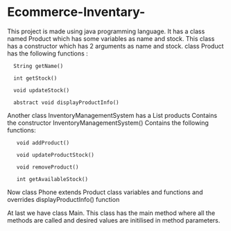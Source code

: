 # Ecommerce-Inventary-
This project is made using java programming language.
It has a class named Product which has some variables as name and stock.
This class has a constructor which has 2 arguments as  name and stock.
class Product has the following functions :

      String getName()
      
      int getStock()
      
      void updateStock()
      
      abstract void displayProductInfo()
      
 Another class InventoryManagementSystem has a List<Product> products
   Contains the constructor InventoryManagementSystem()
  Contains the following functions:
  
       void addProduct()
  
       void updateProductStock()
  
       void removeProduct()
  
       int getAvailableStock()
  
Now class Phone extends Product class variables and functions and 
  overrides displayProductInfo() function
 
  
At last we have class Main.
  This class has the main method where all the methods are called and desired values are initilised in 
   method parameters.
